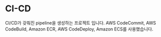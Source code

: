 # CI-CD
CI/CD가 갖춰진 pipeline을 생성하는 프로젝트 입니다.
AWS CodeCommit, AWS CodeBuild, Amazon ECR, AWS CodeDeploy, Amazon ECS를 사용했습니다.
